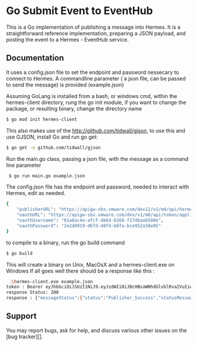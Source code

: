 # Go Submit Event to EventHub

This is a Go implementation of publishing a message into Hermes.
It is a straightforward  reference implementation, preparing a JSON payload, 
and posting the event to a Hermes - EventHub service.

## Documentation

It uses a config.json file to set the endpoint and password nessecary to connect to Hermes.
A commandline parameter ( a json file, can be passed to send the message) is provided (example.json)

Assuming GoLang is installed from a bash, or windows cmd, within the hermes-client directory,
rung the go init module, if you want to change the package, or resulting binary, change the directory name
```bash
$ go mod init hermes-client
```

This also makes use of the http://github.com/tidwall/gjson, to use this 
and use GJSON, install Go and run go get:

```bash
$ go get -u github.com/tidwall/gjson
```

Run the main.go class, passing a json file, with the message as a command line parameter
```bash
 $ go run main.go example.json
```
The config.json file has the endpoint and password, needed to interact with Hermes,
edit as needed.

```bash
{
	"publisherURL": "https://apigw-sbx.vmware.com/dev12/v1/m4/api/hermes/publisher/hermes/integration/test",
	"oauthURL": "https://apigw-sbx.vmware.com/dev/v1/m0/api/token/application",
	"oauthUsername": "01a0ac4e-afcf-4b6d-8268-f27dbaa6508e",
	"oauthPassword": "2e2d8919-d67d-48f4-b07a-bce952a58e05"
}
```
to compile to a binary, run the go build command

```bash
$ go build
```
This will create a binary on Unix, MacOsX and a hermes-client.exe on Windows 
If all goes well there should be a response like this :

```bash
 .\hermes-client.exe example.json
token : Bearer eyJhbGciOiJSUzI1NiJ9.eyJzdWIiOiJBcHBsaWNhdGlvblRva2VuIiwiYXVkIjoiYXV0aHNlcnZlciIsIm5iZiI6MTY2MjU4NjgyNCwiaXNzIjoiMDFhMGFjNGUtYWZjZi00YjZkLTgyNjgtZjI3ZGJhYTY1MDhlIiwiandpZCI6IjU5YmI5NmNlLTM0NTgtNDUzMS05MjY0LTY5ZDQwMzA4NjQxMSIsImV4cCI6MTY2MjU4ODAyNCwiaWF0IjoxNjYyNTg2ODI0fQ.o5KarBXnNbAlN0dnllmaYtCwPTzobXaKalEST8Mke5oU3CsCCrFW4h-mJ80gQ4tivfZNPXCXc2h_CLILLlH6OJatHlwf178dvGpetMigU0Iux6xuS9qxoe_vXrtLkg5YK3HvCvUr1pIvhXJam1qDDJfYniRu2_s6jAw2hGlALkBmMLAZnFEYH6RC4PmR2aqi-zYFNa83f7LlzeS78FsVB1wENJ-HBvo1mqmbT-KidfaQly7gIwFA7j9CM6sVVuzr2ID_6-VijIRj_m1nx6q5iepCRqrfbM-beN6IHuslEZBt7bPME3dMfYr5LlPE_nOWqqCaWlYk7k2_xG0-yGnH-A
response Status: 200
response : {"messageStatus":{"status":"Publisher_Success","statusMessage":"Successfully published the message","msgRefID":"9694e73f-ad97-4793-8c32-475ce2ebf1f3"}}
```

Support
-------
You may report bugs, ask for help, and discuss various other issues on the [bug tracker][].


